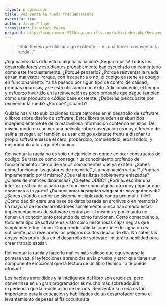```yaml
---
layout: programador
title: Reinventa la rueda frecuentemente
overview: true
author: Jason P Sage
translator: Espartaco Palma
original: http://programmer.97things.oreilly.com/wiki/index.php/Reinvent_the_Wheel_Often
---
```


> "Sólo tienes que utilizar algo existente -- es una tontería reinventar
la rueda..."

¡Alguna vez das oido esto o alguna variación? ¡Seguro que sí! Todos los
desarrolladores y estudiantes probablemente han escuchado un comentario
como este frecuentemente. ¿Porqué pensarlo? ¿Porque reinventar la rueda
es tan mal visto? Porque, con frecuencia o no, el código existene es
código en funcionamiento. Ya ha pasado por algún tipo de control de
calidad, pruebas rigurosas, y se está utilizando con éxito.
Adicionalmente, el tiempo y esfuerzo invertido en la reinvención es poco
probable que pague tan bien como usar producto o código base existente.
¿Deberías preocuparte por reinventar la rueda? ¿Porqué? ¿Cúando?

Quizás has visto publicaciones sobre patrones en el desarrollo de
software, o libros sobre diseño de software. Estos libres pueden ser
aburridos independientemente de la maravillosa información contenida en
ellos. Del mismo modo en que ver una película sobre navegación es muy
diferente de salir a navegar, así también es usar código existente
frente a diseñar tu propio software desde el cero, probándolo,
rompiéndolo, reparándolo, y mejorándolo a lo largo del camino.

Reinventar la rueda no es sólo un ejercicio en dónde colocar constructos
de código: Se trata de cómo conseguir un conocimiento profundo del
funcionamiento interno de varios componentes que ya existen. ¿Sabes cómo
funcionan los gestores de memoria? ¿La paginación virtual? ¿Podrías
implementarlo por tí mismo? ¿Qué tal las listas doblemente enlazadas?
¿Clases de matrices dinámicas? ¿Clientes ODBC? ¿Podrías escribir una
interfaz gráfica de usuario que funcione como alguna otra muy popular
que conozcas o te guste? ¿Puedes crear tu propios widgest de navegador
web? ¿Sabes cuándo escribir un sistema multiplexado contra uno multi-
hilo? ¿Cómo decidir entre una base de datos basada en archivos o en
memoria? La mayoría de los desarrolladores simplemente nunca han creado
estas implementaciones de software central por sí mismos y por lo tanto
no tienen un conocimiento profundo de cómo funcionan. Como consecuencia,
todo este tipo de software es visto como misteriosas cajas negras que
simplemente funcionan. Comprender sólo la superficie del agua no es
suficiente para revelarnos los peligros ocultos debajo de ella. No saber
las cosas más profundas en el desarrollo de software limitará tu
habilidad para crear trabajo estelar.

Reinventar la rueda y hacerlo mal es más valioso que equivocarse la
primera vez. ¡Hay lecciones aprendidas en la prueba y error que tienen
un componente emocional que la lectura de un libro técnico no te puede
ofrecer!

Los hechos aprendidos y la inteligencia del libro son cruciales, pero
convertirse en un gran programador es mucho más sobre adquirir
experiencia que  la recolección de hechos. Reinventar la rueda es tan
importante para la educación y habilidades de un desarrollador como el
levantamiento de pesas al fisicoculturista.


